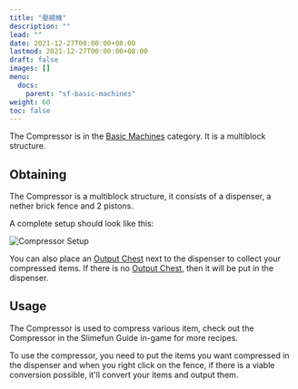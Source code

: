 ```yaml
---
title: "壓縮機"
description: ""
lead: ""
date: 2021-12-27T00:00:00+08:00
lastmod: 2021-12-27T00:00:00+08:00
draft: false
images: []
menu: 
  docs:
    parent: "sf-basic-machines"
weight: 60
toc: false
---
```


The Compressor is in the [Basic Machines](/docs/slimefun/basic-machines) category. It is a multiblock structure.

## Obtaining

The Compressor is a multiblock structure, it consists of a dispenser, a nether brick fence and 2 pistons.

A complete setup should look like this:

<img src="/slimefun-images/multiblock-compressor.png" alt="Compressor Setup">

You can also place an [Output Chest](/docs/slimefun/output-chest) next to the dispenser to collect your compressed items. If there is no [Output Chest](/docs/slimefun/output-chest), then it will be put in the dispenser.

## Usage

The Compressor is used to compress various item, check out the Compressor in the Slimefun Guide in-game for more recipes.

To use the compressor, you need to put the items you want compressed in the dispenser and when you right click on the fence, if there is a viable conversion possible, it'll convert your items and output them.
